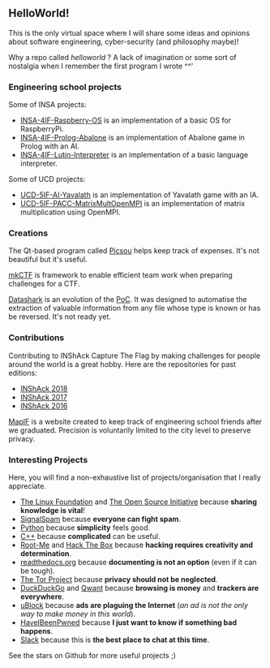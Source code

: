 ## HelloWorld!

This is the only virtual space where I will share some ideas and opinions about software engineering,
cyber-security (and philosophy maybe)!

Why a repo called _helloworld_ ? A lack of imagination or some sort of nostalgia when I remember the first program I wrote ^^'

### Engineering school projects

Some of INSA projects:

 - [INSA-4IF-Raspberry-OS](https://github.com/pdautry/INSA-4IF-Raspberry-OS) is an implementation of a basic OS for RaspberryPi.
 - [INSA-4IF-Prolog-Abalone](https://github.com/pdautry/INSA-4IF-Prolog-Abalone) is an implementation of Abalone game in Prolog with an AI.
 - [INSA-4IF-Lutin-Interpreter](https://github.com/pdautry/INSA-4IF-Lutin-Interpreter) is an implementation of a basic language interpreter.

Some of UCD projects:

 - [UCD-5IF-AI-Yavalath](https://github.com/pdautry/UCD-5IF-AI-Yavalath) is an implementation of Yavalath game with an IA.
 - [UCD-5IF-PACC-MatrixMultOpenMPI](https://github.com/pdautry/UCD-5IF-PACC-MatrixMultOpenMPI) is an implementation of matrix multiplication using OpenMPI.

### Creations

The Qt-based program called [Picsou](https://github.com/pdautry/picsou) helps keep track of expenses.
It's not beautiful but it's useful.


[mkCTF](https://github.com/pdautry/mkctf) is framework to enable efficient team work when preparing challenges for a CTF.


[Datashark](https://github.com/pdautry/datashark) is an evolution of the [PoC](https://github.com/pdautry/datashark-poc).
It was designed to automatise the extraction of valuable information from any file whose type is known or has be reversed. It's not ready yet.

### Contributions

Contributing to INShAck Capture The Flag by making challenges for people around the world is a great hobby.
Here are the repositories for past editions:

 - [INShAck 2018](https://github.com/InsecurityAsso/inshack-2018)
 - [INShAck 2017](https://github.com/InsecurityAsso/inshack-2017)
 - [INShAck 2016](https://github.com/InsecurityAsso/inshack-2016)


[MapIF](https://github.com/LoicTouzard/mapif) is a website created to keep track of engineering school friends after we
graduated. Precision is voluntarily limited to the city level to preserve privacy.

### Interesting Projects

Here, you will find a non-exhaustive list of projects/organisation that I really appreciate.

 - [The Linux Foundation](https://www.linuxfoundation.org/) and [The Open Source Initiative](https://opensource.org/)
   because **sharing knowledge is vital**!
 - [SignalSpam](https://www.signal-spam.fr/) because **everyone can fight spam**.
 - [Python](https://www.python.org/) because **simplicity** feels good.
 - [C++](https://isocpp.org/) because **complicated** can be useful.
 - [Root-Me](https://root-me.org) and [Hack The Box](https://www.hackthebox.eu/) because **hacking requires creativity
   and determination**.
 - [readthedocs.org](https://readthedocs.org/) because **documenting is not an option** (even if it can be tough).
 - [The Tor Project](https://www.torproject.org/) because **privacy should not be neglected**.
 - [DuckDuckGo](https://duckduckgo.com/) and [Qwant](https://qwant.com/) because **browsing is money** and **trackers
   are everywhere**.
 - [uBlock](https://github.com/gorhill/uBlock) because **ads are plaguing the Internet** (_an ad is not the only way to
   make money in this world_).
 - [HaveIBeenPwned](https://haveibeenpwned.com/) because **I just want to know if something bad happens**.
 - [Slack](https://slack.com) because this is **the best place to chat at this time**.


See the stars on Github for more useful projects ;)
